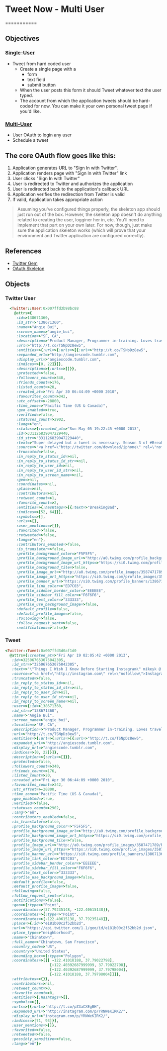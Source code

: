 # Tweet Now - Multi User
===========

## Objectives

### [Single-User](http://socrates.devbootcamp.com/challenges/313)
- Tweet from hard coded user
  - Create a single page with a 
    - form
    - text field
    - submit button
  - When the user posts this form it should Tweet whatever text the user typed.
  - The account from which the application tweets should be hard-coded for now. You can make it your own personal tweet page if you'd like.

### [Multi-User](http://socrates.devbootcamp.com/challenges/375)
- User OAuth to login any user
- Schedule a tweet

## The core OAuth flow goes like this:

1. Application generates URL to "Sign In with Twitter".
1. Application renders page with "Sign In with Twitter" link
1. User clicks "Sign In with Twitter"
1. User is redirected to Twitter and authorizes the application
1. User is redirected back to the application's callback URL
1. Application verifies the redirection from Twitter is valid
1. If valid, Application takes appropriate action

>Assuming you've configured things properly, the skeleton app should just run out of the box. However, the skeleton app doesn't do anything related to creating the user, logginer her in, etc. You'll need to implement that part on your own later. For now, though, just make sure the application skeleton works (which will prove that your environment and Twitter application are configured correctly).

## References
- [Twitter Gem](https://github.com/sferik/twitter)
- [OAuth Skeleton](http://cl.ly/0T1b461H2C2W)

## Objects

### Twitter User

``` ruby
  <Twitter::User:0x007ffd3b98bc88 
    @attrs={
     :id=>138671360,
     :id_str=>"138671360",
     :name=>"Angie Bui",
     :screen_name=>"angie_bui",
     :location=>"SF, CA",
     :description=>"Product Manager, Programmer in-training. Loves traveling, musicals and food.",
     :url=>"http://t.co/TSNpDz8ew5",
     :entities=>{:url=>{:urls=>[{:url=>"http://t.co/TSNpDz8ew5",
     :expanded_url=>"http://angiescode.tumblr.com",
     :display_url=>"angiescode.tumblr.com",
     :indices=>[0, 22]}]},
     :description=>{:urls=>[]}},
     :protected=>false,
     :followers_count=>340,
     :friends_count=>176,
     :listed_count=>20,
     :created_at=>"Fri Apr 30 06:44:09 +0000 2010",
     :favourites_count=>342,
     :utc_offset=>-28800,
     :time_zone=>"Pacific Time (US & Canada)",
     :geo_enabled=>true,
     :verified=>false,
     :statuses_count=>2902,
     :lang=>"en",
     :status=>{:created_at=>"Sun May 05 19:22:45 +0000 2013",
     :id=>331126839047229440,
     :id_str=>"331126839047229440",
     :text=>"Super delayed but a tweet is necessary. Season 3 of #BreakingBad? Epic.",
     :source=>"<a href=\"http://twitter.com/download/iphone\" rel=\"nofollow\">Twitter for iPhone</a>",
     :truncated=>false,
     :in_reply_to_status_id=>nil,
     :in_reply_to_status_id_str=>nil,
     :in_reply_to_user_id=>nil,
     :in_reply_to_user_id_str=>nil,
     :in_reply_to_screen_name=>nil,
     :geo=>nil,
     :coordinates=>nil,
     :place=>nil,
     :contributors=>nil,
     :retweet_count=>1,
     :favorite_count=>2,
     :entities=>{:hashtags=>[{:text=>"BreakingBad",
     :indices=>[52, 64]}],
     :symbols=>[],
     :urls=>[],
     :user_mentions=>[]},
     :favorited=>false,
     :retweeted=>false,
     :lang=>"en"},
     :contributors_enabled=>false,
     :is_translator=>false,
     :profile_background_color=>"F5F5F5",
     :profile_background_image_url=>"http://a0.twimg.com/profile_background_images/320777862/VanGogh.jpg",
     :profile_background_image_url_https=>"https://si0.twimg.com/profile_background_images/320777862/VanGogh.jpg",
     :profile_background_tile=>false,
     :profile_image_url=>"http://a0.twimg.com/profile_images/3587471789/bce5a1a7c5139e8f37273ea78e00d34e_normal.jpeg",
     :profile_image_url_https=>"https://si0.twimg.com/profile_images/3587471789/bce5a1a7c5139e8f37273ea78e00d34e_normal.jpeg",
     :profile_banner_url=>"https://si0.twimg.com/profile_banners/138671360/1367168531",
     :profile_link_color=>"ED7C03",
     :profile_sidebar_border_color=>"EEEEEE",
     :profile_sidebar_fill_color=>"F6F6F6",
     :profile_text_color=>"333333",
     :profile_use_background_image=>false,
     :default_profile=>false,
     :default_profile_image=>false,
     :following=>false,
     :follow_request_sent=>false,
     :notifications=>false}>
```

### Tweet

``` ruby
<Twitter::Tweet:0x007ffd3d0af1d0 
  @attrs={:created_at=>"Fri Apr 19 02:05:42 +0000 2013",
   :id=>325067653075042305,
   :id_str=>"325067653075042305",
   :text=>"\"Things I Wish I Knew Before Starting Instagram\" mikeyk @ Dev Bootcamp http://t.co/pZ3aCXEgBH",
   :source=>"<a href=\"http://instagram.com\" rel=\"nofollow\">Instagram</a>",
   :truncated=>false,
   :in_reply_to_status_id=>nil,
   :in_reply_to_status_id_str=>nil,
   :in_reply_to_user_id=>nil,
   :in_reply_to_user_id_str=>nil,
   :in_reply_to_screen_name=>nil,
   :user=>{:id=>138671360,
   :id_str=>"138671360",
   :name=>"Angie Bui",
   :screen_name=>"angie_bui",
   :location=>"SF, CA",
   :description=>"Product Manager, Programmer in-training. Loves traveling, musicals and food.",
   :url=>"http://t.co/TSNpDz8ew5",
   :entities=>{:url=>{:urls=>[{:url=>"http://t.co/TSNpDz8ew5",
   :expanded_url=>"http://angiescode.tumblr.com",
   :display_url=>"angiescode.tumblr.com",
   :indices=>[0, 22]}]},
   :description=>{:urls=>[]}},
   :protected=>false,
   :followers_count=>340,
   :friends_count=>176,
   :listed_count=>20,
   :created_at=>"Fri Apr 30 06:44:09 +0000 2010",
   :favourites_count=>342,
   :utc_offset=>-28800,
   :time_zone=>"Pacific Time (US & Canada)",
   :geo_enabled=>true,
   :verified=>false,
   :statuses_count=>2902,
   :lang=>"en",
   :contributors_enabled=>false,
   :is_translator=>false,
   :profile_background_color=>"F5F5F5",
   :profile_background_image_url=>"http://a0.twimg.com/profile_background_images/320777862/VanGogh.jpg",
   :profile_background_image_url_https=>"https://si0.twimg.com/profile_background_images/320777862/VanGogh.jpg",
   :profile_background_tile=>false,
   :profile_image_url=>"http://a0.twimg.com/profile_images/3587471789/bce5a1a7c5139e8f37273ea78e00d34e_normal.jpeg",
   :profile_image_url_https=>"https://si0.twimg.com/profile_images/3587471789/bce5a1a7c5139e8f37273ea78e00d34e_normal.jpeg",
   :profile_banner_url=>"https://si0.twimg.com/profile_banners/138671360/1367168531",
   :profile_link_color=>"ED7C03",
   :profile_sidebar_border_color=>"EEEEEE",
   :profile_sidebar_fill_color=>"F6F6F6",
   :profile_text_color=>"333333",
   :profile_use_background_image=>false,
   :default_profile=>false,
   :default_profile_image=>false,
   :following=>false,
   :follow_request_sent=>false,
   :notifications=>false},
   :geo=>{:type=>"Point",
   :coordinates=>[37.79235148, -122.40615138]},
   :coordinates=>{:type=>"Point",
   :coordinates=>[-122.40615138, 37.79235148]},
   :place=>{:id=>"e181b00c2f52bb2d",
   :url=>"https://api.twitter.com/1.1/geo/id/e181b00c2f52bb2d.json",
   :place_type=>"neighborhood",
   :name=>"Chinatown",
   :full_name=>"Chinatown, San Francisco",
   :country_code=>"US",
   :country=>"United States",
   :bounding_box=>{:type=>"Polygon",
   :coordinates=>[[[ -122.41018188, 37.79022798],
                    [-122.40392687999999, 37.79022798],
                    [-122.40392687999999, 37.79798004],
                    [-122.41018188, 37.79798004]]]},
   :attributes=>{}},
   :contributors=>nil,
   :retweet_count=>0,
   :favorite_count=>0,
   :entities=>{:hashtags=>[],
   :symbols=>[],
   :urls=>[{:url=>"http://t.co/pZ3aCXEgBH",
   :expanded_url=>"http://instagram.com/p/YRNWeKIRK2/",
   :display_url=>"instagram.com/p/YRNWeKIRK2/",
   :indices=>[71, 93]}],
   :user_mentions=>[]},
   :favorited=>false,
   :retweeted=>false,
   :possibly_sensitive=>false,
   :lang=>"en"}>
```
